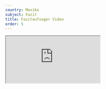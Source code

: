 ```yaml
---
country: Mexiko
subject: Fazit
title: Fazitaufsager Video
order: 5
---
```

<div class="media-wrapper">
    <div class="video">
        <iframe src="https://www.youtube.com/embed/gFeCBQW8sDY?ecver=1"  allowfullscreen></iframe>
    </div>
</div>
